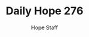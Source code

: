 ---
image: /assets/img/daily-hope-default-artwork.png
title: Daily Hope 276
number: 276
categories:
  - Daily Hope
author: Hope Staff
notes: Daily Hope 276
embed: >-
  <iframe style="border-radius:12px" src="https://open.spotify.com/embed/episode/6VRwQSpWiJ91ARblg3aQYR?utm_source=generator" width="100%" height="152" frameBorder="0" allowfullscreen="" allow="autoplay; clipboard-write; encrypted-media; fullscreen; picture-in-picture" loading="lazy"></iframe>
---